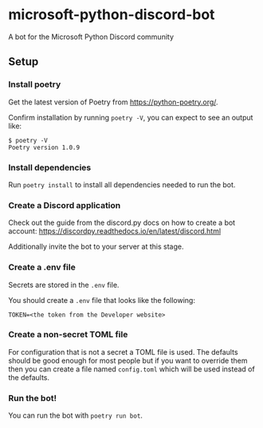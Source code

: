 # microsoft-python-discord-bot
A bot for the Microsoft Python Discord community

## Setup

### Install poetry

Get the latest version of Poetry from https://python-poetry.org/.

Confirm installation by running `poetry -V`, you can expect to see an output like:
```
$ poetry -V
Poetry version 1.0.9
```

### Install dependencies

Run `poetry install` to install all dependencies needed to run the bot.

### Create a Discord application

Check out the guide from the discord.py docs on how to create a bot account: https://discordpy.readthedocs.io/en/latest/discord.html

Additionally invite the bot to your server at this stage.

### Create a .env file

Secrets are stored in the `.env` file.

You should create a `.env` file that looks like the following:

```
TOKEN=<the token from the Developer website>
```

### Create a non-secret TOML file

For configuration that is not a secret a TOML file is used. The defaults should be good enough for most people but if you want to override them then you can create a file named `config.toml` which will be used instead of the defaults.

### Run the bot!

You can run the bot with `poetry run bot`.
